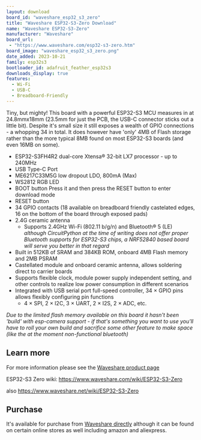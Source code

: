```yaml
---
layout: download
board_id: "waveshare_esp32_s3_zero"
title: "Waveshare ESP32-S3-Zero Download"
name: "Waveshare ESP32-S3-Zero"
manufacturer: "Waveshare"
board_url:
 - "https://www.waveshare.com/esp32-s3-zero.htm"
board_image: "waveshare_esp32_s3_zero.png"
date_added: 2023-10-21
family: esp32s3
bootloader_id: adafruit_feather_esp32s3
downloads_display: true
features:
  - Wi-Fi
  - USB-C
  - Breadboard-Friendly
---
```


Tiny, but mighty! This board with a powerful ESP32-S3 MCU measures in at 24.8mmx18mm (23.5mm for just the PCB, the USB-C connector sticks out a little bit). Despite it's small size it still exposes a wealth of GPIO connections - a whopping 34 in total. It does however have 'only' 4MB of Flash storage rather than the more typical 8MB found on most ESP32-S3 boards (and even 16MB on some).

 * ESP32-S3FH4R2 dual-core Xtensa® 32-bit LX7 processor - up to 240MHz
 * USB Type-C Port
 * ME6217C33M5G low dropout LDO, 800mA (Max)
 * WS2812 RGB LED
 * BOOT button
   Press it and then press the RESET button to enter download mode
 * RESET button
 * 34 GPIO contacts (18 available on breadboard friendly castelated edges, 16 on the bottom of the board through exposed pads)
 * 2.4G ceramic antenna
   * Supports 2.4GHz Wi-Fi (802.11 b/g/n) and Bluetooth® 5 (LE)
   *although CircuitPython at the time of writing does not offer proper Bluetooth supports for ESP32-S3 chips, a NRF52840 based board will serve you better in that regard*
 * Built in 512KB of SRAM and 384KB ROM, onboard 4MB Flash memory and 2MB PSRAM
 * Castellated module and onboard ceramic antenna, allows soldering direct to carrier boards
 * Supports flexible clock, module power supply independent setting, and other controls to realize low power consumption in different scenarios
 * Integrated with USB serial port full-speed controller, 34 × GPIO pins allows flexibly configuring pin functions
   * 4 × SPI, 2 × I2C, 3 × UART, 2 × I2S, 2 × ADC, etc.

*Due to the limited flash memory available on this board it hasn't been 'build' with esp-camera support - if that's something you want to use you'll have to roll your own build and sacrifice some other feature to make space (like the at the moment non-functional bluetooth)*

## Learn more
For more information please see the [Waveshare product page](https://www.waveshare.com/esp32-s3-zero.htm)

ESP32-S3 Zero wiki:
https://www.waveshare.com/wiki/ESP32-S3-Zero

also
https://www.waveshare.net/wiki/ESP32-S3-Zero

## Purchase
It's available for purchase from [Waveshare directly](https://www.waveshare.com/esp32-s3-zero.htm) although it can be found on certain online stores as well including amazon and aliexpress.
